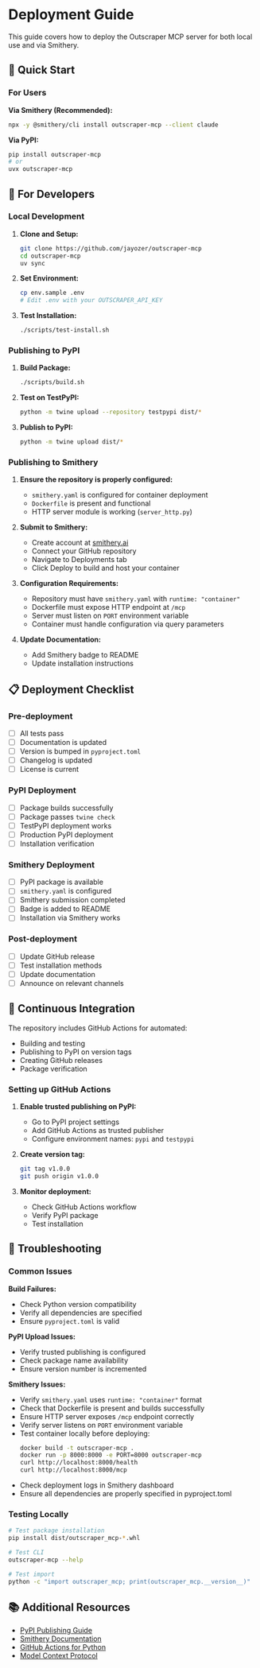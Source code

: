 # Deployment Guide

This guide covers how to deploy the Outscraper MCP server for both local use and via Smithery.

## 🚀 Quick Start

### For Users

**Via Smithery (Recommended):**
```bash
npx -y @smithery/cli install outscraper-mcp --client claude
```

**Via PyPI:**
```bash
pip install outscraper-mcp
# or
uvx outscraper-mcp
```

## 🔧 For Developers

### Local Development

1. **Clone and Setup:**
   ```bash
   git clone https://github.com/jayozer/outscraper-mcp
   cd outscraper-mcp
   uv sync
   ```

2. **Set Environment:**
   ```bash
   cp env.sample .env
   # Edit .env with your OUTSCRAPER_API_KEY
   ```

3. **Test Installation:**
   ```bash
   ./scripts/test-install.sh
   ```

### Publishing to PyPI

1. **Build Package:**
   ```bash
   ./scripts/build.sh
   ```

2. **Test on TestPyPI:**
   ```bash
   python -m twine upload --repository testpypi dist/*
   ```

3. **Publish to PyPI:**
   ```bash
   python -m twine upload dist/*
   ```

### Publishing to Smithery

1. **Ensure the repository is properly configured:**
   - `smithery.yaml` is configured for container deployment
   - `Dockerfile` is present and functional
   - HTTP server module is working (`server_http.py`)

2. **Submit to Smithery:**
   - Create account at [smithery.ai](https://smithery.ai)
   - Connect your GitHub repository
   - Navigate to Deployments tab
   - Click Deploy to build and host your container

3. **Configuration Requirements:**
   - Repository must have `smithery.yaml` with `runtime: "container"`
   - Dockerfile must expose HTTP endpoint at `/mcp`
   - Server must listen on `PORT` environment variable
   - Container must handle configuration via query parameters

4. **Update Documentation:**
   - Add Smithery badge to README
   - Update installation instructions

## 📋 Deployment Checklist

### Pre-deployment
- [ ] All tests pass
- [ ] Documentation is updated
- [ ] Version is bumped in `pyproject.toml`
- [ ] Changelog is updated
- [ ] License is current

### PyPI Deployment
- [ ] Package builds successfully
- [ ] Package passes `twine check`
- [ ] TestPyPI deployment works
- [ ] Production PyPI deployment
- [ ] Installation verification

### Smithery Deployment
- [ ] PyPI package is available
- [ ] `smithery.yaml` is configured
- [ ] Smithery submission completed
- [ ] Badge is added to README
- [ ] Installation via Smithery works

### Post-deployment
- [ ] Update GitHub release
- [ ] Test installation methods
- [ ] Update documentation
- [ ] Announce on relevant channels

## 🔄 Continuous Integration

The repository includes GitHub Actions for automated:
- Building and testing
- Publishing to PyPI on version tags
- Creating GitHub releases
- Package verification

### Setting up GitHub Actions

1. **Enable trusted publishing on PyPI:**
   - Go to PyPI project settings
   - Add GitHub Actions as trusted publisher
   - Configure environment names: `pypi` and `testpypi`

2. **Create version tag:**
   ```bash
   git tag v1.0.0
   git push origin v1.0.0
   ```

3. **Monitor deployment:**
   - Check GitHub Actions workflow
   - Verify PyPI package
   - Test installation

## 🐛 Troubleshooting

### Common Issues

**Build Failures:**
- Check Python version compatibility
- Verify all dependencies are specified
- Ensure `pyproject.toml` is valid

**PyPI Upload Issues:**
- Verify trusted publishing is configured
- Check package name availability
- Ensure version number is incremented

**Smithery Issues:**
- Verify `smithery.yaml` uses `runtime: "container"` format
- Check that Dockerfile is present and builds successfully
- Ensure HTTP server exposes `/mcp` endpoint correctly
- Verify server listens on `PORT` environment variable
- Test container locally before deploying:
  ```bash
  docker build -t outscraper-mcp .
  docker run -p 8000:8000 -e PORT=8000 outscraper-mcp
  curl http://localhost:8000/health
  curl http://localhost:8000/mcp
  ```
- Check deployment logs in Smithery dashboard
- Ensure all dependencies are properly specified in pyproject.toml

### Testing Locally

```bash
# Test package installation
pip install dist/outscraper_mcp-*.whl

# Test CLI
outscraper-mcp --help

# Test import
python -c "import outscraper_mcp; print(outscraper_mcp.__version__)"
```

## 📚 Additional Resources

- [PyPI Publishing Guide](https://packaging.python.org/tutorials/packaging-projects/)
- [Smithery Documentation](https://smithery.ai/docs)
- [GitHub Actions for Python](https://docs.github.com/en/actions/automating-builds-and-tests/building-and-testing-python)
- [Model Context Protocol](https://modelcontextprotocol.io/) 
